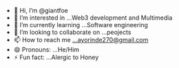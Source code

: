 - 👋 Hi, I’m @giantfoe
- 👀 I’m interested in ...Web3 development and Multimedia
- 🌱 I’m currently learning ...Software engineering 
- 💞️ I’m looking to collaborate on ...peojects 
- 📫 How to reach me ...ayorinde270@gmail.com
- 😄 Pronouns: ...He/Him
- ⚡ Fun fact: ...Alergic to Honey

<!---
giantfoe/giantfoe is a ✨ special ✨ repository because its `README.md` (this file) appears on your GitHub profile.
You can click the Preview link to take a look at your changes.
--->

